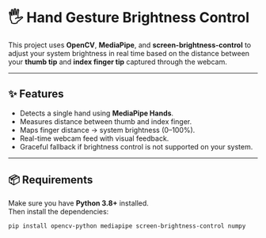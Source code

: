 # 🖐️ Hand Gesture Brightness Control

This project uses **OpenCV**, **MediaPipe**, and **screen-brightness-control** to adjust your system brightness in real time based on the distance between your **thumb tip** and **index finger tip** captured through the webcam.

---

## ✨ Features
- Detects a single hand using **MediaPipe Hands**.
- Measures distance between thumb and index finger.
- Maps finger distance → system brightness (0–100%).
- Real-time webcam feed with visual feedback.
- Graceful fallback if brightness control is not supported on your system.

---

## 📦 Requirements

Make sure you have **Python 3.8+** installed.  
Then install the dependencies:

```bash
pip install opencv-python mediapipe screen-brightness-control numpy

